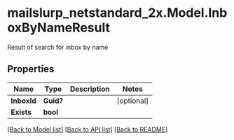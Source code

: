 # mailslurp_netstandard_2x.Model.InboxByNameResult
Result of search for inbox by name

## Properties

Name | Type | Description | Notes
------------ | ------------- | ------------- | -------------
**InboxId** | **Guid?** |  | [optional] 
**Exists** | **bool** |  | 

[[Back to Model list]](../README#documentation-for-models) [[Back to API list]](../README#documentation-for-api-endpoints) [[Back to README]](../README)

